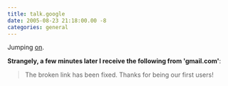 ```yaml
---
title: talk.google
date: 2005-08-23 21:18:00.00 -8
categories: general
---
```

Jumping [on](http://www.smashsworld.com/2005/08/im-on-google-talk-right-now.php).

**Strangely, a few minutes later I receive the following from 'gmail.com'**:


> The broken link has been fixed. Thanks for being our first users!
